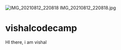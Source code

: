 ![IMG_20210812_220818](https://user-images.githubusercontent.com/88524012/129238822-b7677553-5c41-4f81-9a9c-922590e5b88c.jpg)
IMG_20210812_220818.jpg

# vishalcodecamp
HI there, i am vishal
